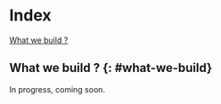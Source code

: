 
# Index

[What we build ?](#what-we-build)

## What we build ? {: #what-we-build}

In progress, coming soon.
